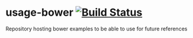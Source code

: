 # usage-bower [![Build Status](https://travis-ci.org/goel4ever/usage-bower.svg?branch=master)](https://travis-ci.org/goel4ever/usage-bower)
Repository hosting bower examples to be able to use for future references

